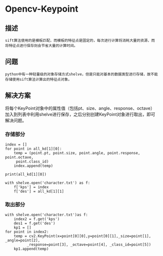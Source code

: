 # Opencv-Keypoint
## 描述
```
sift算法使用的是模板匹配，而模板的特征点是固定的，每次进行计算将消耗大量的资源，而将特征点进行保存则会节省大量的计算时间。
```
## 问题
```
python中有一种轻量级的对象存储方式shelve，但是只能对基本的数据类型进行存储，故不能存储使用sift算法计算出的特征点对象。

```
## 解决方案
将每个KeyPoint对象中的属性值（包括pt、size、angle、response、octave）加入到列表中利用shelve进行保存，之后分别创建KeyPoint对象进行取出，即可解决问题。
### 存储部分
```
index = []
for point in all_kd[1][0]:
    temp = (point.pt, point.size, point.angle, point.response, point.octave,
     point.class_id)
    index.append(temp)

print(all_kd[1][0])

with shelve.open('character.txt') as f:
    f['kps'] = index
    f['des'] = all_kd[1][1]
```
### 取出部分
```
with shelve.open('character.txt')as f:
    index2 = f.get('kps')
    des1 = f.get('des')
    kp1 = []
for point in index2:
    temp = cv2.KeyPoint(x=point[0][0],y=point[0][1],_size=point[1], _angle=point[2],
          _response=point[3], _octave=point[4], _class_id=point[5])
    kp1.append(temp)
```
